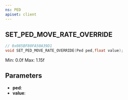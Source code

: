 ```yaml
---
ns: PED
apiset: client
---
```

## SET_PED_MOVE_RATE_OVERRIDE

```c
// 0x085BF80FA50A39D1
void SET_PED_MOVE_RATE_OVERRIDE(Ped ped,float value);
```

Min: 0.0f
Max: 1.15f

## Parameters
* **ped**:
* **value**: